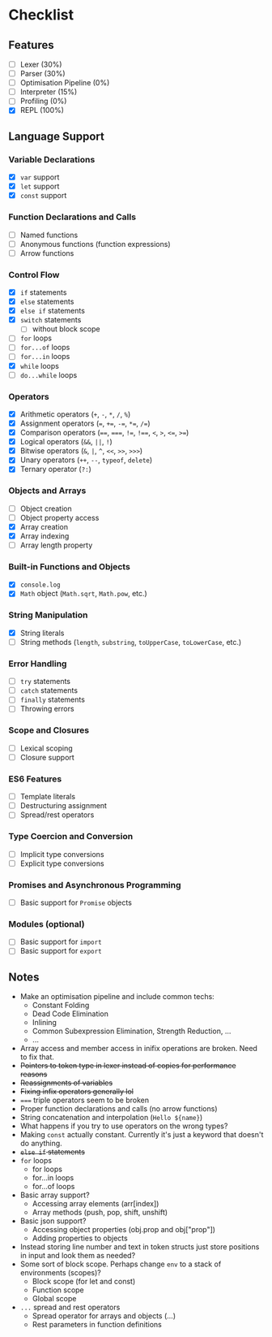 # Checklist

## Features
- [ ] Lexer (30%)
- [ ] Parser (30%)
- [ ] Optimisation Pipeline (0%)
- [ ] Interpreter (15%)
- [ ] Profiling (0%)
- [x] REPL (100%)

## Language Support

### Variable Declarations
- [x] `var` support
- [x] `let` support
- [x] `const` support

### Function Declarations and Calls
- [ ] Named functions
- [ ] Anonymous functions (function expressions)
- [ ] Arrow functions

### Control Flow
- [x] `if` statements
- [x] `else` statements
- [x] `else if` statements
- [x] `switch` statements
  - [ ] without block scope
- [ ] `for` loops
- [ ] `for...of` loops
- [ ] `for...in` loops
- [x] `while` loops
- [ ] `do...while` loops

### Operators
- [x] Arithmetic operators (`+`, `-`, `*`, `/`, `%`)
- [x] Assignment operators (`=`, `+=`, `-=`, `*=`, `/=`)
- [x] Comparison operators (`==`, `===`, `!=`, `!==`, `<`, `>`, `<=`, `>=`)
- [x] Logical operators (`&&`, `||`, `!`)
- [x] Bitwise operators (`&`, `|`, `^`, `<<`, `>>`, `>>>`)
- [x] Unary operators (`++`, `--`, `typeof`, `delete`)
- [x] Ternary operator (`?:`)

### Objects and Arrays
- [ ] Object creation
- [ ] Object property access
- [x] Array creation
- [x] Array indexing
- [ ] Array length property

### Built-in Functions and Objects
- [x] `console.log`
- [x] `Math` object (`Math.sqrt`, `Math.pow`, etc.)

### String Manipulation
- [x] String literals
- [ ] String methods (`length`, `substring`, `toUpperCase`, `toLowerCase`, etc.)

### Error Handling
- [ ] `try` statements
- [ ] `catch` statements
- [ ] `finally` statements
- [ ] Throwing errors

### Scope and Closures
- [ ] Lexical scoping
- [ ] Closure support

### ES6 Features
- [ ] Template literals
- [ ] Destructuring assignment
- [ ] Spread/rest operators

### Type Coercion and Conversion
- [ ] Implicit type conversions
- [ ] Explicit type conversions

### Promises and Asynchronous Programming
- [ ] Basic support for `Promise` objects

### Modules (optional)
- [ ] Basic support for `import`
- [ ] Basic support for `export`

## Notes

- Make an optimisation pipeline and include common techs:
  - Constant Folding
  - Dead Code Elimination
  - Inlining
  - Common Subexpression Elimination, Strength Reduction, ...
  - ...
- Array access and member access in inifix operations are broken. Need to fix that.
- ~~Pointers to token type in lexer instead of copies for performance reasons~~
- ~~Reassignments of variables~~
- ~~Fixing infix operators generally lol~~
- `===` triple operators seem to be broken
- Proper function declarations and calls (no arrow functions)
- String concatenation and interpolation (`Hello ${name}`)
- What happens if you try to use operators on the wrong types?
- Making `const` actually constant. Currently it's just a keyword that doesn't do anything.
- ~~`else if` statements~~
- `for` loops
  - for loops
  - for...in loops
  - for...of loops
- Basic array support?
  - Accessing array elements (arr[index])
  - Array methods (push, pop, shift, unshift)
- Basic json support?
  - Accessing object properties (obj.prop and obj["prop"])
  - Adding properties to objects
- Instead storing line number and text in token structs just store positions in input and look them as needed?
- Some sort of block scope. Perhaps change `env` to a stack of environments (scopes)?
  - Block scope (for let and const)
  - Function scope
  - Global scope
- `...` spread and rest operators
    - Spread operator for arrays and objects (...)
    - Rest parameters in function definitions
